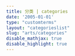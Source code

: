 ```yaml
---
title: 分类 | categories
date: '2005-01-01'
type: "customterms"
layout: "categorieslist"
slug: "arts/categories"
disable_mathjax: true
disable_highlight: true
---
```


